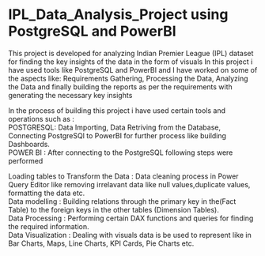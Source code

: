 # IPL_Data_Analysis_Project using PostgreSQL and PowerBI
This project is developed for analyzing Indian Premier League (IPL) dataset for finding the key insights of the data in the form of visuals
In this project i have used tools like PostgreSQL and PowerBI and I have worked on some of the aspects like: Requirements Gathering, Processing the Data, Analyzing the Data and finally building the reports as per the requirements with generating the necessary key insights

In the process of building this project i have used certain tools and operations such as :                                                                                                                                                                                                                                               
POSTGRESQL: Data Importing,
            Data Retriving from the Database,
            Connecting PostgreSQl to PowerBI for further process like building Dashboards.                                                                                                                                                                                                                                                 
POWER BI   : After connecting to the PostgreSQL following steps were performed 

Loading tables to Transform the Data : Data cleaning process in Power Query Editor like removing irrelavant data like null values,duplicate values, formatting the data etc.                         
Data modelling : Building relations through the primary key in the(Fact Table) to the foreign keys in the other tables (Dimension Tables).               
Data Processing : Performing certain DAX functions and queries for finding the required information.                                                                 
Data Visualization : Dealing with visuals data is be used to represent like in Bar Charts, Maps, Line Charts, KPI Cards, Pie Charts etc.                            

           
 
 


